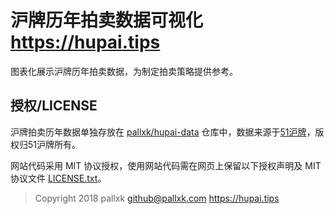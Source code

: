 # 沪牌历年拍卖数据可视化 <https://hupai.tips>

图表化展示沪牌历年拍卖数据，为制定拍卖策略提供参考。

## 授权/LICENSE

沪牌拍卖历年数据单独存放在 [pallxk/hupai-data](https://github.com/pallxk/hupai-data) 仓库中，数据来源于[51沪牌](51hupai.org)，版权归51沪牌所有。

网站代码采用 MIT 协议授权，使用网站代码需在网页上保留以下授权声明及 MIT 协议文件 [LICENSE.txt](LICENSE.txt)。

> Copyright 2018 pallxk <github@pallxk.com> https://hupai.tips
